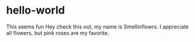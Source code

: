 # hello-world
This seems fun
Hey check this out, my name is Smellinflowrs.  I appreciate all flowers, but pink roses are my favorite.  
